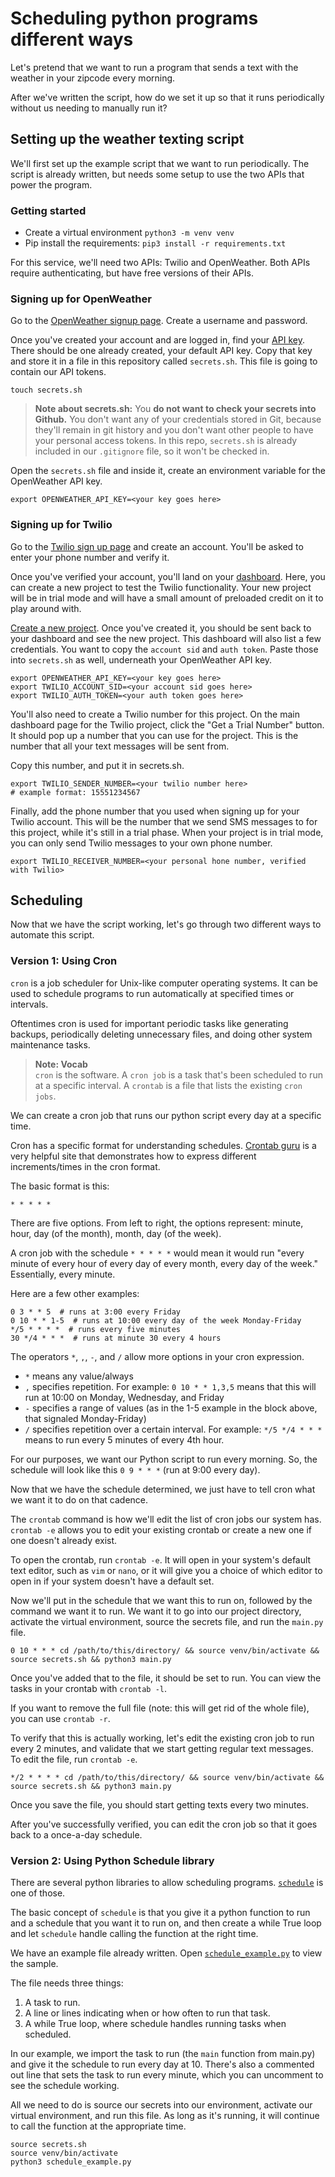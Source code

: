 # Scheduling python programs different ways

Let's pretend that we want to run a program that sends a text with the
weather in your zipcode every morning.

After we've written the script, how do we set it up so that it runs
periodically without us needing to manually run it?

## Setting up the weather texting script

We'll first set up the example script that we want to run periodically.
The script is already written, but needs some setup to use the
two APIs that power the program.

### Getting started

- Create a virtual environment `python3 -m venv venv`
- Pip install the requirements: `pip3 install -r requirements.txt`

For this service, we'll need two APIs: Twilio and OpenWeather. Both
APIs require authenticating, but have free versions of their APIs.

### Signing up for OpenWeather

Go to the [OpenWeather signup page](https://home.openweathermap.org/users/sign_up).
Create a username and password.

Once you've created your account and are logged in, find your [API key](https://home.openweathermap.org/api_keys).
There should be one already created, your default API key. Copy that key and store it in a file
in this repository called `secrets.sh`. This file is going to contain our API tokens.

```
touch secrets.sh
```

> **Note about secrets.sh:** You **do not want to check your secrets into Github.**
> You don't want any of your credentials stored in Git, because they'll remain in
> git history and you don't want other people to have your personal access tokens.
> In this repo, `secrets.sh` is already included in our `.gitignore` file, so it won't
> be checked in.

Open the `secrets.sh` file and inside it, create an environment variable for the OpenWeather API key.

```
export OPENWEATHER_API_KEY=<your key goes here>
```

### Signing up for Twilio

Go to the [Twilio sign up page](https://www.twilio.com/try-twilio) and create an account.
You'll be asked to enter your phone number and verify it.

Once you've verified your account, you'll land on your [dashboard](https://www.twilio.com/console).
Here, you can create a new project to test the Twilio functionality. Your new project
will be in trial mode and will have a small amount of preloaded credit on it to
play around with.

[Create a new project](https://www.twilio.com/console/projects/create). Once you've
created it, you should be sent back to your dashboard and see the new project.
This dashboard will also list a few credentials. You want to copy the `account sid`
and `auth token`. Paste those into `secrets.sh` as well, underneath your OpenWeather
API key.

```
export OPENWEATHER_API_KEY=<your key goes here>
export TWILIO_ACCOUNT_SID=<your account sid goes here>
export TWILIO_AUTH_TOKEN=<your auth token goes here>
```

You'll also need to create a Twilio number for this project. On the main
dashboard page for the Twilio project, click the "Get a Trial Number" button.
It should pop up a number that you can use for the project. This is the number
that all your text messages will be sent from.

Copy this number, and put it in secrets.sh.

```
export TWILIO_SENDER_NUMBER=<your twilio number here>
# example format: 15551234567
```

Finally, add the phone number that you used when signing up for your Twilio
account. This will be the number that we send SMS messages to for this
project, while it's still in a trial phase. When your project is in trial mode, you can
only send Twilio messages to your own phone number.

```
export TWILIO_RECEIVER_NUMBER=<your personal hone number, verified with Twilio>
```

## Scheduling

Now that we have the script working, let's go through two different ways to
automate this script.

### Version 1: Using Cron

`cron` is a job scheduler for Unix-like computer operating systems.
It can be used to schedule programs to run automatically at specified
times or intervals.

Oftentimes cron is used for important periodic tasks like generating
backups, periodically deleting unnecessary files, and doing other
system maintenance tasks.

> **Note: Vocab**  
> `cron` is the software.
> A `cron job` is a task that's been scheduled to run at a specific interval.
> A `crontab` is a file that lists the existing `cron jobs`.

We can create a cron job that runs our python script every day at a specific
time.

Cron has a specific format for understanding schedules.
[Crontab guru](https://crontab.guru/) is a very helpful site that demonstrates
how to express different increments/times in the cron format.

The basic format is this:

```
* * * * *
```

There are five options. From left to right, the options represent:
minute, hour, day (of the month), month, day (of the week).

A cron job with the schedule `* * * * *` would mean it would run
"every minute of every hour of every day of every month, every day of the week."
Essentially, every minute.

Here are a few other examples:

```
0 3 * * 5  # runs at 3:00 every Friday
0 10 * * 1-5  # runs at 10:00 every day of the week Monday-Friday
*/5 * * * *  # runs every five minutes
30 */4 * * *  # runs at minute 30 every 4 hours
```

The operators `*`, `,`, `-`, and `/` allow more options in your cron expression.

- `*` means any value/always
- `,` specifies repetition. For example: `0 10 * * 1,3,5` means that this will
run at 10:00 on Monday, Wednesday, and Friday
- `-` specifies a range of values (as in the 1-5 example in the block above,
that signaled Monday-Friday)
- `/` specifies repetition over a certain interval. For example: `*/5 */4 * * *`
means to run every 5 minutes of every 4th hour.

For our purposes, we want our Python script to run every morning. So, the
schedule will look like this `0 9 * * *` (run at 9:00 every day).

Now that we have the schedule determined, we just have to tell cron what we
want it to do on that cadence.

The `crontab` command is how we'll edit the list of cron jobs our system has.
`crontab -e` allows you to edit your existing crontab or create a new one if
one doesn't already exist.

To open the crontab, run `crontab -e`. It will open in your system's default
text editor, such as `vim` or `nano`, or it will give you a choice of
which editor to open in if your system doesn't have a default set.

Now we'll put in the schedule that we want this to run on, followed
by the command we want it to run. We want it to go into our project
directory, activate the virtual environment, source the secrets file,
and run the `main.py` file.

```
0 10 * * * cd /path/to/this/directory/ && source venv/bin/activate && source secrets.sh && python3 main.py
```

Once you've added that to the file, it should be set to run. You can view
the tasks in your crontab with `crontab -l`.

If you want to remove the full file (note: this will get rid of the whole file),
you can use `crontab -r`.

To verify that this is actually working, let's edit the existing cron job
to run every 2 minutes, and validate that we start getting regular text messages.
To edit the file, run `crontab -e`.

```
*/2 * * * * cd /path/to/this/directory/ && source venv/bin/activate && source secrets.sh && python3 main.py
```

Once you save the file, you should start getting texts every two minutes.

After you've successfully verified, you can edit the cron job so that it goes back to a once-a-day
schedule.


### Version 2: Using Python Schedule library

There are several python libraries to allow scheduling programs.
[`schedule`](https://pypi.org/project/schedule/) is one of those.

The basic concept of `schedule` is that you give it a python function
to run and a schedule that you want it to run on, and then create a while True
loop and let `schedule` handle calling the function at the right time.

We have an example file already written. Open
[`schedule_example.py`](https://github.com/sarahcstringer/scheduling-programs/blob/master/schedule_example.py)
to view the sample.

The file needs three things:
1) A task to run.
2) A line or lines indicating when or how often to run that task.
3) A while True loop, where schedule handles running tasks when scheduled.

In our example, we import the task to run (the `main` function from main.py)
and give it the schedule to run every day at 10. There's also a commented out
line that sets the task to run every minute, which you can uncomment to see
the schedule working.

All we need to do is source our secrets into our environment, activate our virtual
environment, and run this file. As long as it's running, it will continue to call
the function at the appropriate time.

```
source secrets.sh
source venv/bin/activate
python3 schedule_example.py
```
